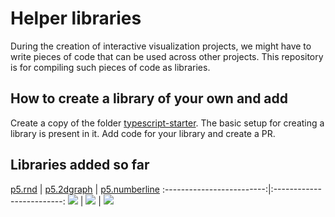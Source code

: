 # Helper libraries
During the creation of interactive visualization projects, we might have to write pieces of code that can be used across other projects. This repository is for compiling such pieces of code as libraries.

## How to create a library of your own and  add
Create a copy of the folder [typescript-starter](https://github.com/dynamic-learning/helper-libraries/tree/main/typescript-starter). The basic setup for creating a library is present in it. Add code for your library and create a PR.

## Libraries added so far

[p5.rnd](https://github.com/dynamic-learning/helper-libraries/tree/main/p5.rnd) | [p5.2dgraph](https://github.com/dynamic-learning/helper-libraries/tree/main/p5.2dgraph) | [p5.numberline](https://github.com/dynamic-learning/helper-libraries/tree/main/p5.numberline)
:-------------------------:|:-------------------------:
![](https://s8.gifyu.com/images/ezgif.com-resizead6fdb07fe2952a1.gif) | ![](https://s8.gifyu.com/images/ezgif.com-resize-189e63122ea0793cf.gif) | ![](https://s2.gifyu.com/images/Peek-2021-02-08-08-52.gif)
